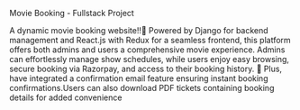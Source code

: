 Movie Booking - Fullstack Project
 
A dynamic movie booking website!!🍿 Powered by Django for backend management and React.js with Redux for a seamless frontend, this platform offers both admins and users a comprehensive movie experience. Admins can effortlessly manage show schedules, while users enjoy easy browsing, secure booking via Razorpay, and access to their booking history.
📧 Plus, have integrated a confirmation email feature ensuring instant booking confirmations.Users can also download PDF tickets containing booking details for added convenience
